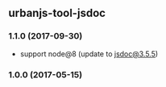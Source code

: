 ## urbanjs-tool-jsdoc

### 1.1.0 (2017-09-30)
- support node@8 (update to jsdoc@3.5.5)

### 1.0.0 (2017-05-15)
